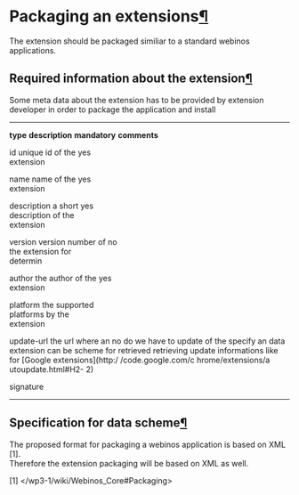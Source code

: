 Packaging an extensions[¶](#Packaging-an-extensions)
====================================================

The extension should be packaged similiar to a standard webinos
applications.

Required information about the extension[¶](#Required-information-about-the-extension)
--------------------------------------------------------------------------------------

Some meta data about the extension has to be provided by extension
developer in order to package the application and install

  ------------------ ------------------ ------------------ ------------------
  **type**           **description**    **mandatory**      **comments**

  id                 unique id of the   yes                
                     extension                             

  name               name of the        yes                
                     extension                             

  description        a short            yes                
                     description of the                    
                     extension                             

  version            version number of  no                 
                     the extension for                     
                     determin                              

  author             the author of the  yes                
                     extension                             

  platform           the supported                         
                     platforms by the                      
                     extension                             

  update-url         the url where an   no                 do we have to
                     update of the                         specify an data
                     extension can be                      scheme for
                     retrieved                             retrieving update
                                                           informations like
                                                           for [Google
                                                           extensions](http:/
                                                           /code.google.com/c
                                                           hrome/extensions/a
                                                           utoupdate.html#H2-
                                                           2)

  signature                                                
  ------------------ ------------------ ------------------ ------------------

Specification for data scheme[¶](#Specification-for-data-scheme)
----------------------------------------------------------------

The proposed format for packaging a webinos application is based on XML
[1].\
Therefore the extension packaging will be based on XML as well.

[1]
</wp3-1/wiki/Webinos_Core#Packaging>

